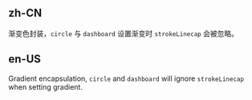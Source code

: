 ## zh-CN

渐变色封装，`circle` 与 `dashboard` 设置渐变时 `strokeLinecap` 会被忽略。

## en-US

Gradient encapsulation, `circle` and `dashboard` will ignore `strokeLinecap` when setting gradient.
